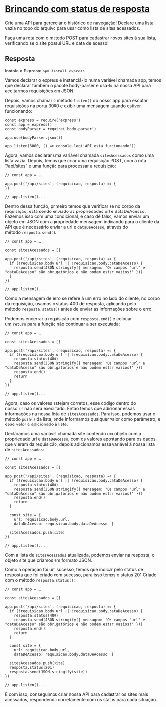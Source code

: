 # [Brincando com status de resposta](https://cursos.alura.com.br/course/nodejs-api-rest-padronizada-escalavel/task/80279)



Crie uma API para gerenciar o histórico de navegação! Declare uma lista vazia no topo do arquivo para usar como lista de sites acessados.

Faça uma rota com o método POST para cadastrar novos sites à sua lista, verificando se o site possui URL e data de acesso!



## Resposta

Instale o Express: `npm install express`

Vamos declarar o express e instanciá-lo numa variável chamada app, temos que declarar também o pacote body-parser e usá-lo na nossa API para aceitarmos requisições em JSON.

Depois, vamos chamar o método `listen()` do nosso app para escutar requisições na porta 3000 e exibir uma mensagem quando estiver funcionando:

```
const express = require('express')
const app = express()
const bodyParser = require('body-parser')

app.use(bodyParser.json())

app.listen(3000, () => console.log('API está funcionando'))
```

Agora, vamos declarar uma variável chamada `sitesAcessados` como uma lista vazia. Depois, temos que criar uma requisição POST, com a rota “/api/sites” e uma função para processar a requisição:

```
// const app = …

app.post('/api/sites', (requisicao, resposta) => {
})

// app.listen()...
```

Dentro dessa função, primeiro temos que verificar se no corpo da requisição, está sendo enviado as propriedades url e dataDeAcesso. Fazemos isso com uma condicional, e caso dê falso, vamos enviar um objeto em JSON com a propriedade mensagem indicando para o cliente da API que é necessário enviar a url e `dataDeAcesso`, através do método `resposta.send()`.

```
// const app = …

const sitesAcessados = []

app.post('/api/sites', (requisicao, resposta) => {
  if (!requisicao.body.url || !requisicao.body.dataDeAcesso) {
    resposta.send(JSON.stringify({ mensagem: 'Os campos "url" e "dataDeAcesso" são obrigatórios e não podem estar vazios!' }))
  }
})

// app.listen()...
```

Como a mensagem de erro se refere à um erro no lado do cliente, no corpo da requisição, usamos o status 400 de resposta, aplicando pelo método `resposta.status()` antes de enviar as informações sobre o erro.

Podemos encerrar a requisição com `resposta.end()` e colocar um `return` para a função não continuar a ser executada:

```
// const app = …

const sitesAcessados = []

app.post('/api/sites', (requisicao, resposta) => {
  if (!requisicao.body.url || !requisicao.body.dataDeAcesso) {
    resposta.status(400)
    resposta.send(JSON.stringify({ mensagem: 'Os campos "url" e "dataDeAcesso" são obrigatórios e não podem estar vazios!' }))
    resposta.end()
    return
  }
})

// app.listen()...
```

Agora, caso os valores estejam corretos, esse código dentro do nosso `if` não será executado. Então temos que adicionar essas informações na nossa lista de `sitesAcessados`. Para isso, podemos usar o método `push()` da lista, onde informamos qualquer valor como parâmetro, e esse valor é adicionado à lista.

Declaramos uma variável chamada site contendo um objeto com a propriedade url e `dataDeAcesso`, com os valores apontando para os dados que vieram da requisição, depois adicionamos essa variável à nossa lista de `sitesAcessados`:

```
// const app = …

const sitesAcessados = []

app.post('/api/sites', (requisicao, resposta) => {
  if (!requisicao.body.url || !requisicao.body.dataDeAcesso) {
    resposta.status(400)
    resposta.send(JSON.stringify({ mensagem: 'Os campos "url" e "dataDeAcesso" são obrigatórios e não podem estar vazios!' }))
    resposta.end()
    return
  }

  const site = {
    url: requisicao.body.url,
    dataDeAcesso: requisicao.body.dataDeAcesso  }

  sitesAcessados.push(site)
})

// app.listen()...
```

Com a lista de `sitesAcessados` atualizada, podemos enviar na resposta, o objeto site que criamos em formato JSON.

Como a operação foi um sucesso, temos que indicar pelo status de resposta que foi criado com sucesso, para isso temos o status 201 Criado com o método `resposta.status()`:

```
// const app = …

const sitesAcessados = []

app.post('/api/sites', (requisicao, resposta) => {
  if (!requisicao.body.url || !requisicao.body.dataDeAcesso) {
    resposta.status(400)
    resposta.send(JSON.stringify({ mensagem: 'Os campos "url" e "dataDeAcesso" são obrigatórios e não podem estar vazios!' }))
    resposta.end()
    return
  }

  const site = {
    url: requisicao.body.url,
    dataDeAcesso: requisicao.body.dataDeAcesso  }

  sitesAcessados.push(site)
  resposta.status(201)
  resposta.send(JSON.stringify(site))
})

// app.listen()...
```

E com isso, conseguimos criar nossa API para cadastrar os sites mais acessados, respondendo corretamente com os status para cada situação.


